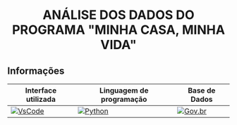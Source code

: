 <h1 align="center"> ANÁLISE DOS DADOS DO PROGRAMA "MINHA CASA, MINHA VIDA" </h1> 

## Informações   
  
| Interface utilizada | Linguagem de programação | Base de Dados |
|-----------------|-------------------|------------------|
| [![VsCode](https://img.shields.io/badge/VsCode-Interface-blue)](https://code.visualstudio.com/) |  [![Python](https://img.shields.io/badge/Python-3.11.7-blue)](https://www.python.org/)  | [![Gov.br](https://img.shields.io/badge/Base_de_Dados-Gov.br-blue)](https://dados.gov.br/dados/conjuntos-dados/dados-do-minha-casa-minha-vida) |






